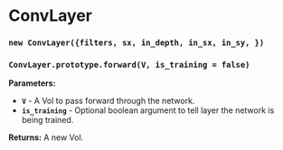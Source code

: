 # ConvLayer

### `new ConvLayer({filters, sx, in_depth, in_sx, in_sy, })`

### `ConvLayer.prototype.forward(V, is_training = false)`

**Parameters:**
* **`V`** - A Vol to pass forward through the network.
* **`is_training`** - Optional boolean argument to tell layer the network is being trained.

**Returns:**
A new Vol.